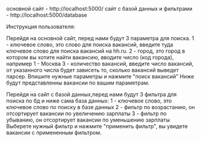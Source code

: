 основной сайт - http://localhost:5000/
сайт с базой данных и фильтрами - http://localhost:5000/database

Инструкция пользователя:

Перейдя на основной сайт, перед нами будут 3 параметра для поиска.
1 - ключевое слово, это слово для поиска вакансий, введите туда ключевое слово для поиска вакансий на hh.ru.
2 - город, это город в котором вы хотите найти вакансию, вводите число (код города), например 1 - Москва
3 - количество вакансий, введите число вакансий, от указанного числа будет зависеть то, сколько вакансий выведет парсер.
Впишите нужные параметры и нажмите "поиск вакансий"
Ниже будут представленны вакансии по вашим параметрам.

Перейдя на сайт с базой данных,перед нами будут 3 фильтра для поиска по бд и ниже сама база данных:
1 - ключевое слово, это ключевое слово по поиску в базе данных
2 - фильтр по возрастанию, он отсортирует вакансии по увеличению зарплаты
3 - фильтр по убыванию, он отсортирует вакансии по уменьшению зарплаты
Выберете нужный фильтр и нажмите "применить фильтр", вы увидете вакансии с примененным фильтром.
